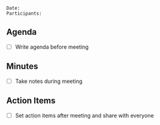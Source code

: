 
```
Date: 
Participants:
```

## Agenda
- [ ] Write agenda before meeting

## Minutes
- [ ] Take notes during meeting

## Action Items
- [ ] Set action items after meeting and share with everyone
